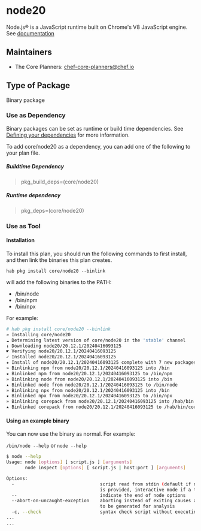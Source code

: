 # node20

Node.js® is a JavaScript runtime built on Chrome's V8 JavaScript engine.  See [documentation](https://nodejs.org/en/)

## Maintainers

* The Core Planners: <chef-core-planners@chef.io>

## Type of Package

Binary package

### Use as Dependency

Binary packages can be set as runtime or build time dependencies. See [Defining your dependencies](https://www.habitat.sh/docs/developing-packages/developing-packages/#sts=Define%20Your%20Dependencies) for more information.

To add core/node20 as a dependency, you can add one of the following to your plan file.

##### Buildtime Dependency

> pkg_build_deps=(core/node20)

##### Runtime dependency

> pkg_deps=(core/node20)

### Use as Tool

#### Installation

To install this plan, you should run the following commands to first install, and then link the binaries this plan creates.

``hab pkg install core/node20 --binlink``

will add the following binaries to the PATH:

* /bin/node
* /bin/npm
* /bin/npx

For example:

```bash
# hab pkg install core/node20 --binlink
» Installing core/node20
☁ Determining latest version of core/node20 in the 'stable' channel
↓ Downloading node20/20.12.1/20240416093125
☛ Verifying node20/20.12.1/20240416093125
✓ Installed node20/20.12.1/20240416093125
★ Install of node20/20.12.1/20240416093125 complete with 7 new packages installed.
» Binlinking npm from node20/20.12.1/20240416093125 into /bin
★ Binlinked npm from node20/20.12.1/20240416093125 to /bin/npm
» Binlinking node from node20/20.12.1/20240416093125 into /bin
★ Binlinked node from node20/20.12.1/20240416093125 to /bin/node
» Binlinking npx from node20/20.12.1/20240416093125 into /bin
★ Binlinked npx from node20/20.12.1/20240416093125 to /bin/npx
» Binlinking corepack from node20/20.12.1/20240416093125 into /hab/bin
★ Binlinked corepack from node20/20.12.1/20240416093125 to /hab/bin/corepack

```

#### Using an example binary

You can now use the binary as normal.  For example:

``/bin/node --help`` or ``node --help``

```bash
$ node --help
Usage: node [options] [ script.js ] [arguments]
       node inspect [options] [ script.js | host:port ] [arguments]

Options:
  -                                script read from stdin (default if no file name
                                   is provided, interactive mode if a tty)
  --                               indicate the end of node options
  --abort-on-uncaught-exception    aborting instead of exiting causes a core file
                                   to be generated for analysis
  -c, --check                      syntax check script without executing
...
...
```
